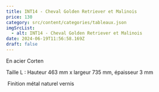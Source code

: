 ```yaml
---
title: INT14 - Cheval Golden Retriever et Malinois
price: 130
category: src/content/categories/tableaux.json
imgSrcList:
  - alt: INT14 - Cheval Golden Retriever et Malinois
date: 2024-06-19T11:56:58.169Z
draft: false
---
```


En acier Corten

Taille L : Hauteur 463 mm x largeur 735 mm, épaisseur 3 mm

 Finition métal naturel vernis
